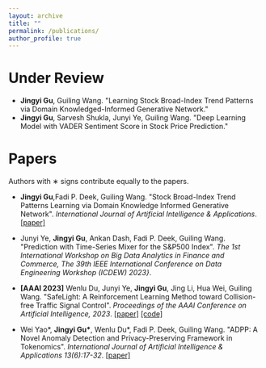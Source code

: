 ```yaml
---
layout: archive
title: ""
permalink: /publications/
author_profile: true
---
```


Under Review
======
* **Jingyi Gu**, Guiling Wang. "Learning Stock Broad-Index Trend Patterns via Domain Knowledged-Informed Generative Network."
* **Jingyi Gu**, Sarvesh Shukla, Junyi Ye, Guiling Wang. "Deep Learning Model with VADER Sentiment Score in Stock Price Prediction." 

Papers
======
Authors with ∗ signs contribute equally to the papers.

* **Jingyi Gu**,Fadi P. Deek, Guiling Wang. "Stock Broad-Index Trend Patterns Learning via Domain Knowledge Informed Generative Network". *International Journal of Artificial Intelligence & Applications*. [[paper]](https://arxiv.org/pdf/2302.14164.pdf)

* Junyi Ye, **Jingyi Gu**, Ankan Dash, Fadi P. Deek, Guiling Wang. "Prediction with Time-Series Mixer for the S\&P500 Index". *The 1st International Workshop on Big Data Analytics in Finance and Commerce, The 39th IEEE International Conference on Data Engineering Workshop (ICDEW) 2023}*.

* **[AAAI 2023]** Wenlu Du, Junyi Ye, **Jingyi Gu**, Jing Li, Hua Wei, Guiling Wang. "SafeLight: A Reinforcement Learning Method toward Collision-free Traffic Signal Control". *Proceedings of the AAAI Conference on Artificial Intelligence, 2023*. [[paper]](https://arxiv.org/pdf/2211.10871v1.pdf) [[code]](https://gitlab.com/wenlu057/traffic-safety)

* Wei Yao\*, __Jingyi Gu\*__, Wenlu Du\*, Fadi P. Deek, Guiling Wang. "ADPP: A Novel Anomaly Detection and Privacy-Preserving Framework in Tokenomics". *International Journal of Artificial Intelligence & Applications 13(6):17-32*. [[paper]](https://jingyigu.github.io/homepage.github.io//files/ADPP.pdf)
